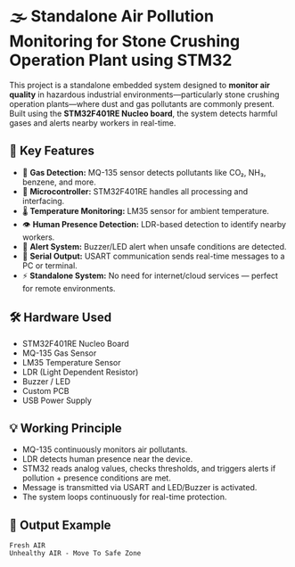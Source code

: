 # 🌫️ Standalone Air Pollution Monitoring for Stone Crushing Operation Plant using STM32

This project is a standalone embedded system designed to **monitor air quality** in hazardous industrial environments—particularly stone crushing operation plants—where dust and gas pollutants are commonly present. Built using the **STM32F401RE Nucleo board**, the system detects harmful gases and alerts nearby workers in real-time.

## 📌 Key Features

- 🔬 **Gas Detection:** MQ-135 sensor detects pollutants like CO₂, NH₃, benzene, and more.
- 🧠 **Microcontroller:** STM32F401RE handles all processing and interfacing.
- 🌡️ **Temperature Monitoring:** LM35 sensor for ambient temperature.
- 👁️ **Human Presence Detection:** LDR-based detection to identify nearby workers.
- 🔔 **Alert System:** Buzzer/LED alert when unsafe conditions are detected.
- 💬 **Serial Output:** USART communication sends real-time messages to a PC or terminal.
- ⚡ **Standalone System:** No need for internet/cloud services — perfect for remote environments.

## 🛠️ Hardware Used

- STM32F401RE Nucleo Board  
- MQ-135 Gas Sensor  
- LM35 Temperature Sensor  
- LDR (Light Dependent Resistor)  
- Buzzer / LED  
- Custom PCB  
- USB Power Supply

## 💡 Working Principle

- MQ-135 continuously monitors air pollutants.
- LDR detects human presence near the device.
- STM32 reads analog values, checks thresholds, and triggers alerts if pollution + presence conditions are met.
- Message is transmitted via USART and LED/Buzzer is activated.
- The system loops continuously for real-time protection.

## 🧪 Output Example

```text
Fresh AIR
Unhealthy AIR - Move To Safe Zone
